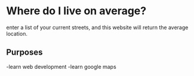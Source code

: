 # Where do I live on average?
enter a list of your current streets, and this website will return the average location.

## Purposes
-learn web development
-learn google maps 
